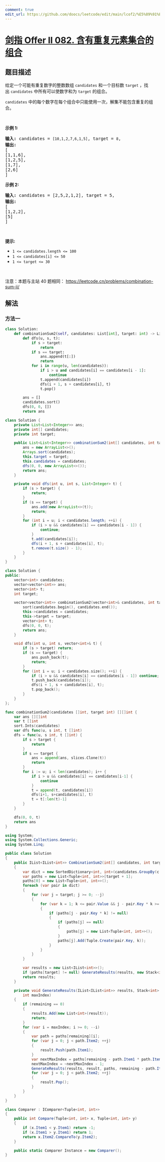 ```yaml
---
comment: true
edit_url: https://github.com/doocs/leetcode/edit/main/lcof2/%E5%89%91%E6%8C%87%20Offer%20II%20082.%20%E5%90%AB%E6%9C%89%E9%87%8D%E5%A4%8D%E5%85%83%E7%B4%A0%E9%9B%86%E5%90%88%E7%9A%84%E7%BB%84%E5%90%88/README.md
---
```


# [剑指 Offer II 082. 含有重复元素集合的组合](https://leetcode.cn/problems/4sjJUc)

## 题目描述

<!-- 这里写题目描述 -->

<p>给定一个可能有重复数字的整数数组&nbsp;<code>candidates</code>&nbsp;和一个目标数&nbsp;<code>target</code>&nbsp;，找出&nbsp;<code>candidates</code>&nbsp;中所有可以使数字和为&nbsp;<code>target</code>&nbsp;的组合。</p>

<p><code>candidates</code>&nbsp;中的每个数字在每个组合中只能使用一次，解集不能包含重复的组合。&nbsp;</p>

<p>&nbsp;</p>

<p><strong>示例&nbsp;1:</strong></p>

<pre>
<strong>输入:</strong> candidates =&nbsp;<code>[10,1,2,7,6,1,5]</code>, target =&nbsp;<code>8</code>,
<strong>输出:</strong>
[
[1,1,6],
[1,2,5],
[1,7],
[2,6]
]</pre>

<p><strong>示例&nbsp;2:</strong></p>

<pre>
<strong>输入:</strong> candidates =&nbsp;[2,5,2,1,2], target =&nbsp;5,
<strong>输出:</strong>
[
[1,2,2],
[5]
]</pre>

<p>&nbsp;</p>

<p><strong>提示:</strong></p>

<ul>
	<li><code>1 &lt;=&nbsp;candidates.length &lt;= 100</code></li>
	<li><code>1 &lt;=&nbsp;candidates[i] &lt;= 50</code></li>
	<li><code>1 &lt;= target &lt;= 30</code></li>
</ul>

<p>&nbsp;</p>

<p><meta charset="UTF-8" />注意：本题与主站 40&nbsp;题相同：&nbsp;<a href="https://leetcode.cn/problems/combination-sum-ii/">https://leetcode.cn/problems/combination-sum-ii/</a></p>

## 解法

### 方法一

<!-- tabs:start -->

```python
class Solution:
    def combinationSum2(self, candidates: List[int], target: int) -> List[List[int]]:
        def dfs(u, s, t):
            if s > target:
                return
            if s == target:
                ans.append(t[:])
                return
            for i in range(u, len(candidates)):
                if i > u and candidates[i] == candidates[i - 1]:
                    continue
                t.append(candidates[i])
                dfs(i + 1, s + candidates[i], t)
                t.pop()

        ans = []
        candidates.sort()
        dfs(0, 0, [])
        return ans
```

```java
class Solution {
    private List<List<Integer>> ans;
    private int[] candidates;
    private int target;

    public List<List<Integer>> combinationSum2(int[] candidates, int target) {
        ans = new ArrayList<>();
        Arrays.sort(candidates);
        this.target = target;
        this.candidates = candidates;
        dfs(0, 0, new ArrayList<>());
        return ans;
    }

    private void dfs(int u, int s, List<Integer> t) {
        if (s > target) {
            return;
        }
        if (s == target) {
            ans.add(new ArrayList<>(t));
            return;
        }
        for (int i = u; i < candidates.length; ++i) {
            if (i > u && candidates[i] == candidates[i - 1]) {
                continue;
            }
            t.add(candidates[i]);
            dfs(i + 1, s + candidates[i], t);
            t.remove(t.size() - 1);
        }
    }
}
```

```cpp
class Solution {
public:
    vector<int> candidates;
    vector<vector<int>> ans;
    vector<int> t;
    int target;

    vector<vector<int>> combinationSum2(vector<int>& candidates, int target) {
        sort(candidates.begin(), candidates.end());
        this->candidates = candidates;
        this->target = target;
        vector<int> t;
        dfs(0, 0, t);
        return ans;
    }

    void dfs(int u, int s, vector<int>& t) {
        if (s > target) return;
        if (s == target) {
            ans.push_back(t);
            return;
        }
        for (int i = u; i < candidates.size(); ++i) {
            if (i > u && candidates[i] == candidates[i - 1]) continue;
            t.push_back(candidates[i]);
            dfs(i + 1, s + candidates[i], t);
            t.pop_back();
        }
    }
};
```

```go
func combinationSum2(candidates []int, target int) [][]int {
	var ans [][]int
	var t []int
	sort.Ints(candidates)
	var dfs func(u, s int, t []int)
	dfs = func(u, s int, t []int) {
		if s > target {
			return
		}
		if s == target {
			ans = append(ans, slices.Clone(t))
			return
		}
		for i := u; i < len(candidates); i++ {
			if i > u && candidates[i] == candidates[i-1] {
				continue
			}
			t = append(t, candidates[i])
			dfs(i+1, s+candidates[i], t)
			t = t[:len(t)-1]
		}
	}

	dfs(0, 0, t)
	return ans
}
```

```cs
using System;
using System.Collections.Generic;
using System.Linq;

public class Solution
{
    public IList<IList<int>> CombinationSum2(int[] candidates, int target)
    {
        var dict = new SortedDictionary<int, int>(candidates.GroupBy(c => c).ToDictionary(g => g.Key, g => g.Count()));
        var paths = new List<Tuple<int, int>>[target + 1];
        paths[0] = new List<Tuple<int, int>>();
        foreach (var pair in dict)
        {
            for (var j = target; j >= 0; --j)
            {
                for (var k = 1; k <= pair.Value && j - pair.Key * k >= 0; ++k)
                {
                    if (paths[j - pair.Key * k] != null)
                    {
                        if (paths[j] == null)
                        {
                            paths[j] = new List<Tuple<int, int>>();
                        }
                        paths[j].Add(Tuple.Create(pair.Key, k));
                    }
                }
            }
        }

        var results = new List<IList<int>>();
        if (paths[target] != null) GenerateResults(results, new Stack<int>(), paths, target, paths[target].Count - 1);
        return results;
    }

    private void GenerateResults(IList<IList<int>> results, Stack<int> result, List<Tuple<int, int>>[] paths, int remaining,
        int maxIndex)
    {
        if (remaining == 0)
        {
            results.Add(new List<int>(result));
            return;
        }
        for (var i = maxIndex; i >= 0; --i)
        {
            var path = paths[remaining][i];
            for (var j = 0; j < path.Item2; ++j)
            {
                result.Push(path.Item1);
            }
            var nextMaxIndex = paths[remaining - path.Item1 * path.Item2].BinarySearch(Tuple.Create(path.Item1, int.MinValue), Comparer.Instance);
            nextMaxIndex = ~nextMaxIndex - 1;
            GenerateResults(results, result, paths, remaining - path.Item1 * path.Item2, nextMaxIndex);
            for (var j = 0; j < path.Item2; ++j)
            {
                result.Pop();
            }
        }
    }
}

class Comparer : IComparer<Tuple<int, int>>
{
    public int Compare(Tuple<int, int> x, Tuple<int, int> y)
    {
        if (x.Item1 < y.Item1) return -1;
        if (x.Item1 > y.Item1) return 1;
        return x.Item2.CompareTo(y.Item2);
    }

    public static Comparer Instance = new Comparer();
}
```

<!-- tabs:end -->

<!-- end -->
